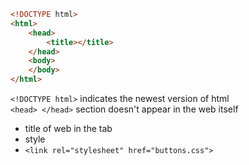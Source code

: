``` html
<!DOCTYPE html>
<html>
    <head>
        <title></title>
    </head>
    <body>
    </body>
</html>
```

`<!DOCTYPE html>` indicates the newest version of html      
`<head> </head>` section doesn't appear in the web itself 
- title of web in the tab
- style
- `<link rel="stylesheet" href="buttons.css">`
